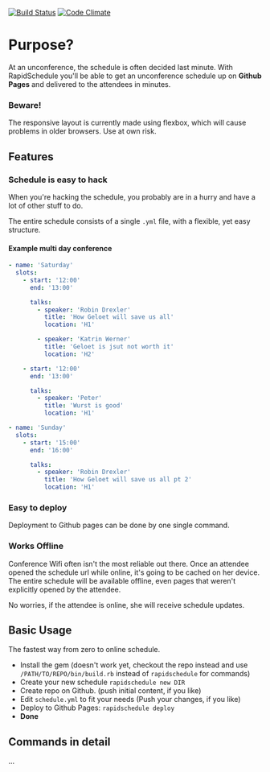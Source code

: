 [![Build Status](https://travis-ci.org/robin-drexler/rapid-schedule.svg?branch=master)](https://travis-ci.org/robin-drexler/rapid-schedule)
[![Code Climate](https://codeclimate.com/github/robin-drexler/rapid-schedule/badges/gpa.svg)](https://codeclimate.com/github/robin-drexler/rapid-schedule)
# Purpose?

At an unconference, the schedule is often decided last minute.
With RapidSchedule you'll be able to get an unconference schedule up on **Github Pages** and delivered to the attendees in minutes.

### Beware!
The responsive layout is currently made using flexbox, which will cause problems in older browsers.
Use at own risk.

## Features

### Schedule is easy to hack

When you're hacking the schedule, you probably are in a hurry and have a lot of other stuff to do.

The entire schedule consists of a single `.yml` file, with a flexible, yet easy structure.

#### Example multi day conference

```yml
- name: 'Saturday'
  slots:
    - start: '12:00'
      end: '13:00'

      talks:
        - speaker: 'Robin Drexler'
          title: 'How Geloet will save us all'
          location: 'H1'

        - speaker: 'Katrin Werner'
          title: 'Geloet is jsut not worth it'
          location: 'H2'

    - start: '12:00'
      end: '13:00'

      talks:
        - speaker: 'Peter'
          title: 'Wurst is good'
          location: 'H1'

- name: 'Sunday'
  slots:
    - start: '15:00'
      end: '16:00'

      talks:
        - speaker: 'Robin Drexler'
          title: 'How Geloet will save us all pt 2'
          location: 'H1'


```

### Easy to deploy

Deployment to Github pages can be done by one single command.

### Works Offline

Conference Wifi often isn't the most reliable out there.
Once an attendee opened the schedule url while online, it's going to be cached on her device.
The entire schedule will be available offline, even pages that weren't explicitly opened by the attendee.

No worries, if the attendee is online, she will receive schedule updates.


## Basic Usage
The fastest way from zero to online schedule.

* Install the gem (doesn't work yet, checkout the repo instead and use `/PATH/TO/REPO/bin/build.rb` instead of `rapidschedule` for commands)
* Create your new schedule `rapidschedule new DIR`
* Create repo on Github. (push initial content, if you like)
* Edit `schedule.yml` to fit your needs (Push your changes, if you like)
* Deploy to Github Pages: `rapidschedule deploy`
* **Done**

## Commands in detail
...



